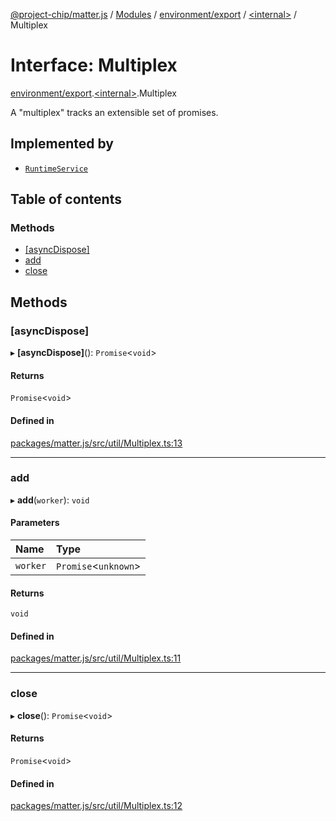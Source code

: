 [@project-chip/matter.js](../README.md) / [Modules](../modules.md) / [environment/export](../modules/environment_export.md) / [\<internal\>](../modules/environment_export._internal_.md) / Multiplex

# Interface: Multiplex

[environment/export](../modules/environment_export.md).[\<internal\>](../modules/environment_export._internal_.md).Multiplex

A "multiplex" tracks an extensible set of promises.

## Implemented by

- [`RuntimeService`](../classes/environment_export.RuntimeService-1.md)

## Table of contents

### Methods

- [[asyncDispose]](environment_export._internal_.Multiplex.md#[asyncdispose])
- [add](environment_export._internal_.Multiplex.md#add)
- [close](environment_export._internal_.Multiplex.md#close)

## Methods

### [asyncDispose]

▸ **[asyncDispose]**(): `Promise`\<`void`\>

#### Returns

`Promise`\<`void`\>

#### Defined in

[packages/matter.js/src/util/Multiplex.ts:13](https://github.com/project-chip/matter.js/blob/5f71eedebdb9fa54338bde320c311bb359b7455d/packages/matter.js/src/util/Multiplex.ts#L13)

___

### add

▸ **add**(`worker`): `void`

#### Parameters

| Name | Type |
| :------ | :------ |
| `worker` | `Promise`\<`unknown`\> |

#### Returns

`void`

#### Defined in

[packages/matter.js/src/util/Multiplex.ts:11](https://github.com/project-chip/matter.js/blob/5f71eedebdb9fa54338bde320c311bb359b7455d/packages/matter.js/src/util/Multiplex.ts#L11)

___

### close

▸ **close**(): `Promise`\<`void`\>

#### Returns

`Promise`\<`void`\>

#### Defined in

[packages/matter.js/src/util/Multiplex.ts:12](https://github.com/project-chip/matter.js/blob/5f71eedebdb9fa54338bde320c311bb359b7455d/packages/matter.js/src/util/Multiplex.ts#L12)
